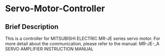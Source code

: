 # Servo-Motor-Controller

## Brief Description 
This is a controller for MITSUBISHI ELECTRIC MR-JE series servo motor.
For more detail about the communication, please refer to the manual:
MR-JE-_A SERVO AMPLIFIER INSTRUCTION MANUAL
